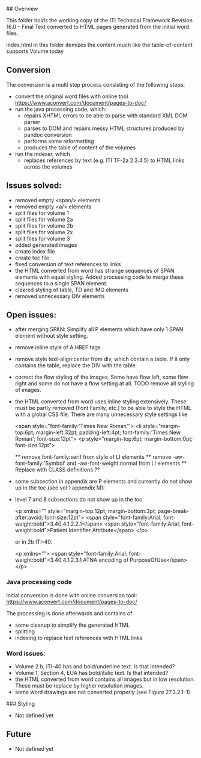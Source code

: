 ## Overview

This folder holds the working copy of the ITI Technical Framework Revision 16.0 – Final Text converted to HTML pages generated from the initial word files.

index.html in this folder itemizes the content much like the table-of-content supports Volume today

## Conversion

The conversion is a multi step process consisting of the following steps:
* convert the original word files with online tool https://www.aconvert.com/document/pages-to-doc/
* run the java processing code, which:
  * repairs XHTML errors to be able to parse with standard XML DOM parser
  * parses to DOM and repairs messy HTML structures produced by pandoc conversion
  * performs some reformatting
  * produces the table of content of the volumes
* run the indexer, which
  * replaces references by text (e.g. ITI TF-2a 2.3.4.5) to HTML links across the volumes

## Issues solved:
* removed empty \<span/\> elements
* removed empty \<a/\> elements
* split files for volume 1
* split files for volume 2a
* split files for volume 2b
* split files for volume 2x
* split files for volume 3
* added generated images
* create index file
* create toc file
* fixed conversion of text references to links
* the HTML converted from word has strange sequences of SPAN elements with equal styling.
	Added processing code to merge these sequences to a single SPAN element.
* cleared styling of table, TD and IMG elements
* removed unnecessary DIV elements      


## Open issues:
* after merging SPAN: Simplify all P elements which have only 1 SPAN element without style setting.
* remove inline style of A HREF tags
* remove style text-align:center from div, which contain a table. If it only contains the table, replace the DIV with the table   


* correct the flow styling of the images. Some have flow left, some flow right and some do not have a flow setting at all.
	TODO remove all styling of images.

* the HTML converted from word uses inline styling extensively. These must be partly removed (Font Family, etc.) to be able
	to style the HTML with a global CSS file. There are many unnecessary style settings like

   \<span style="font-family:'Times New Roman'"\>
   \<li style="margin-top:6pt; margin-left:32pt; padding-left:4pt; font-family:'Times New Roman'; font-size:12pt"\>
   \<p style="margin-top:6pt; margin-bottom:0pt; font-size:12pt"\>

   ** remove font-family:serif from style of LI elements
   ** remove -aw-font-family:'Symbol' and -aw-font-weight:normal from LI elements
   ** Replace with CLASS definitions ??  

* some subsection in appendix are P elements and currently do not show up in the toc (see vol 1 appendix M):
* level 7 and 8 subsections do not show up in the toc

	\<p xmlns="" style="margin-top:12pt; margin-bottom:3pt; page-break-after:avoid; font-size:12pt"\>
      \<span style="font-family:Arial; font-weight:bold"\>3.40.4.1.2.2.1\</span\>
      \<span style="font-family:Arial; font-weight:bold"\>Patient Identifier Attribute\</span\>
	\</p\>

	or in 2b ITI-40:

	\<p xmlns=""\>
      \<span style="font-family:Arial; font-weight:bold"\>3.40.4.1.2.3.1 ATNA encoding of PurposeOfUse\</span\>
    \</p\>


### Java processing code
Initial conversion is done with online conversion tool:
https://www.aconvert.com/document/pages-to-doc/

The processing is done afterwards and contains of:
* some cleanup to simplify the generated HTML
* splitting
* indexing to replace text references with HTML links

### Word issues:
* Volume 2 b, ITI-40 has and bold/underline text. Is that intended?  
* Volume 1, Section 4, EUA has bold/italic text. Is that intended?
* the HTML converted from word contains all images but in low resolution. These must be replace by higher resolution images.
* some word drawings are not converted properly (see Figure 27.3.2.1-1)

### Styling
- Not defined yet

## Future
- Not defined yet
